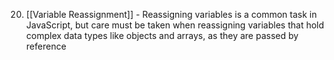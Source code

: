
20. [[Variable Reassignment]] - Reassigning variables is a common task in JavaScript, but care must be taken when reassigning variables that hold complex data types like objects and arrays, as they are passed by reference